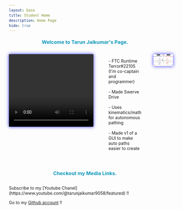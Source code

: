 ```yaml
---
layout: base
title: Student Home 
description: Home Page
hide: true
---
```



<h3>Welcome to Tarun Jaikumar's Page.</h3>









<div class="hobby-container">
    <video src="Videos/Robotics.mp4" width="280" height="240" controls class="video-class"></video>
    <p class="RTT-text">
        - FTC Runtime Terror#22105 (I'm co-captain and programmer)
        <br><br>
        - Made Swerve Drive
        <br><br>
        - Uses kinematics/math for autonomous pathing
        <br><br>
        - Made v1 of a GUI to make auto paths easier to create
    </p>
    <img src="images/notebooks/foundation/Ftcsimexample.png" alt="Side Image" class="Side-image3">
</div>




<h3>Checkout my Media Links.</h3>
Subscribe to my [Youtube Chanel](https://www.youtube.com/@tarunjaikumar9058/featured) !!

Go to my [Github account](https://github.com/tarunja1ks) !!











<style>
    .hobby-container {
        display:grid;
        grid-template-columns: repeat(3,1fr);
        margin-bottom:50px;
    }

    .main-image {
        max-width: 500px;
        margin-bottom:50px;
        animation: moving-glow 2s infinite;
        margin-right:50px;
        
    }

    .main-image2{
        max-width: 500px;
        margin-bottom:70px;
         animation: moving-glow2 2s infinite;
        margin-right:50px;
    }

    .daves-text {
        position: relative;
        display: inline-block;
        text-align: center;
        max-width: 320px; 
    }

    .hobby-description {
        margin-bottom: 10px; 
    }

    .Side-image {
        display: block;
        margin-left: 40px;
        animation: moving-glow 2s infinite;
    }

    .Side-image3 {
        display: block;
        margin-left: 40px;
        animation: moving-glow3 2s infinite;
    }

    .video-class {
        animation: moving-glow3 2s infinite;
        margin-right:50px;
    }

    .nbastats{
         margin-left: 40px;
         animation: moving-glow2 2s infinite;
    }


    @keyframes moving-glow3 {
        0% {
            box-shadow: 0 0 10px rgba(0, 0, 255, 0.8);
        }
        50% {
            box-shadow: 0 0 30px rgba(0, 0, 255, 0.8);
        }
        100% {
            box-shadow: 0 0 10px rgba(0, 0, 255, 0.8);
        }
    }

    @keyframes moving-glow2 {
        0% {
            box-shadow: 0 0 10px rgba(0, 255, 0, 0.8)
        }
        50% {
             box-shadow: 0 0 30px rgba(0, 255, 0, 0.8)
        }
        100% {
            box-shadow: 0 0 10px rgba(0, 255, 0, 0.8)
        }
    }

    @keyframes moving-glow {
        0% {
            box-shadow: 0 0 10px rgba(255, 0, 0, 0.8);
        }
        50% {
            box-shadow: 0 0 30px rgba(255, 0, 0, 0.8);
        }
        100% {
            box-shadow: 0 0 10px rgba(255, 0, 0, 0.8);
        }
    }

   @keyframes bounce {
            0%, 20%, 50%, 80%, 100% {
                transform: translateY(0);
                color: #0D98BA; 
            }
            40% {
                transform: translateY(-5px); 
                color: #32cd32; 
            }
            60% {
                transform: translateY(-5px); /
                color: #32cd32; 
            }
    }
    h3 {
        text-align: center;
        margin: 20px 0; 
        margin-bottom:30px;
        color: #ff4500; 
        animation: bounce 2s infinite;
    }

</style>




